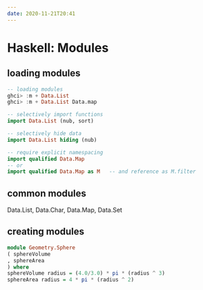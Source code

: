 ```yaml
---
date: 2020-11-21T20:41
---
```


# Haskell: Modules

## loading modules

```haskell
-- loading modules
ghci> :m + Data.List
ghci> :m + Data.List Data.map

-- selectively import functions
import Data.List (nub, sort)

-- selectively hide data
import Data.List hiding (nub)

-- require explicit namespacing
import qualified Data.Map
-- or
import qualified Data.Map as M   -- and reference as M.filter

```


## common modules
Data.List, Data.Char, Data.Map, Data.Set

## creating modules
```haskell
module Geometry.Sphere
( sphereVolume
, sphereArea
) where
sphereVolume radius = (4.0/3.0) * pi * (radius ^ 3)
sphereArea radius = 4 * pi * (radius ^ 2)
```
